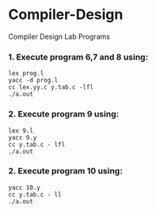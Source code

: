 # Compiler-Design
Compiler Design Lab Programs
### 1. Execute program 6,7 and 8 using: 
    lex prog.l  
    yacc -d prog.l
    cc lex.yy.c y.tab.c -lfl
    ./a.out
### 2. Execute program 9 using: 
    lex 9.l
    yacc 9.y
    cc y.tab.c - lfl
    ./a.out
 ### 2. Execute program 10 using: 
    yacc 10.y
    cc y.tab.c - ll
    ./a.out
